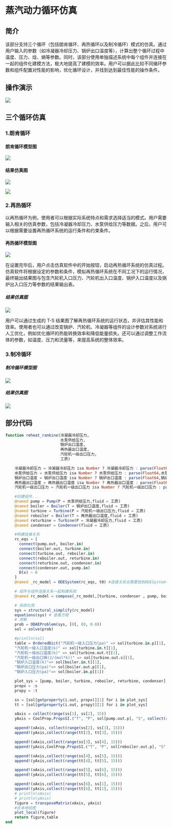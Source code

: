 # 蒸汽动力循环仿真

## 简介

该部分支持三个循环（包括朗肯循环、再热循环以及制冷循环）模式的仿真。通过用户输入的参数（如冷凝器冷却压力、锅炉出口温度等），计算出整个循环过程中温度、压力、焓、熵等参数。同时，该部分使用单独描述系统中每个组件并连接在一起的组件化建模方法，极大地提高了建模的效率。用户可以据此比较不同循环参数和组件配置对性能的影响，优化循环设计，并找到达到最佳性能的操作条件。

## 操作演示

![](../assets/静态仿真/蒸汽动力循环仿真/蒸汽动力循环.gif)

## 三个循环仿真

### 1.朗肯循环

#### 朗肯循环模型图

![](../assets/静态仿真/蒸汽动力循环仿真/朗肯循环系统图.png)

#### 结果仿真图

![](../assets/静态仿真/蒸汽动力循环仿真/朗肯循环T-S图.png)

![](../assets/静态仿真/蒸汽动力循环仿真/朗肯循环结果输出表.png)

### 2.再热循环

以再热循环为例，使用者可以根据实际系统特点和需求选择适当的模式。用户需要输入相关的仿真参数，包括冷凝器冷却压力、水泵供给压力等数据。之后，用户可以根据需要设置再热循环系统的运行条件和约束条件。

#### 再热循环模型图

![](../assets/静态仿真/蒸汽动力循环仿真/再热循环系统图.png)

在设置完毕后，用户点击仿真软件中的开始按钮，启动再热循环系统的仿真过程。仿真软件将根据设定的参数和条件，模拟再热循环系统在不同工况下的运行情况，最终输出结果图与包含汽轮机入口压力、汽轮机出入口温度、锅炉入口温度以及锅炉出入口压力等参数的结果输出表。

##### 结果仿真图

![](../assets/静态仿真/蒸汽动力循环仿真/再热循环T-S图.png)

用户可以通过生成的 T-S 结果图了解再热循环系统的运行状态，并评估其性能和效率。使用者也可以通过改变锅炉、汽轮机、冷凝器等组件的设计参数对系统进行人工优化，例如优化循环的热能转换效率和降低能量损失。还可以通过调整工作流体的参数，如温度、压力和流量等，来提高系统的整体效率。

### 3.制冷循环

##### 制冷循环模型图

![](../assets/静态仿真/蒸汽动力循环仿真/制冷循环系统图.png)

##### 结果仿真图

![](../assets/静态仿真/蒸汽动力循环仿真/制冷循环T-S图.png)

## 部分代码

```julia
function reheat_rankine(冷凝器冷却压力,
                        水泵供给压力,
                        锅炉出口温度,
                        再热器出口温度,
                        汽轮机一级出口压力,
						工质)

    冷凝器冷却压力 = 冷凝器冷却压力 isa Number ? 冷凝器冷却压力 : parse(Float64,冷凝器冷却压力)
    水泵供给压力 = 水泵供给压力 isa Number ? 水泵供给压力 : parse(Float64,水泵供给压力)
    锅炉出口温度 = 锅炉出口温度 isa Number ? 锅炉出口温度 : parse(Float64,锅炉出口温度)
    再热器出口温度 = 再热器出口温度 isa Number ? 再热器出口温度 : parse(Float64,再热器出口温度)
    汽轮机一级出口压力 = 汽轮机一级出口压力 isa Number ? 汽轮机一级出口压力 : parse(Float64,汽轮机一级出口压力)

    #创建组件...
    @named pump = Pump(P = 水泵供给压力,fluid = 工质)
    @named boiler = Boiler(T = 锅炉出口温度,fluid = 工质)
    @named turbine = Turbine(P = 汽轮机一级出口压力,fluid = 工质)
    @named reboiler = Boiler(T = 再热器出口温度,fluid = 工质)
    @named returbine = Turbine(P = 冷凝器冷却压力,fluid = 工质)
    @named condenser = Condenser(fluid = 工质)

    #构建连接关系
    rc_eqs = [
      connect(pump.out, boiler.in)
      connect(boiler.out, turbine.in)
      connect(turbine.out, reboiler.in)
      connect(reboiler.out, returbine.in)
      connect(returbine.out, condenser.in)
      connect(condenser.out, pump.in)
      D(x) ~ 0
    ]
    @named _rc_model = ODESystem(rc_eqs, t0) #连接关系也需要放到ODESystem中

    # 组件与组件连接关系一起构建系统
    @named rc_model = compose(_rc_model,[turbine, condenser , pump, boiler,reboiler,returbine ])

    # 系统化简
    sys = structural_simplify(rc_model)
    equations(sys) # 查看方程
    # 求解
    prob = ODAEProblem(sys, [0], (0, 0.0))
    sol = solve(prob)

    #println(sol)
    table = OrderedDict("汽轮机一级入口压力(pa)" => sol[turbine.in.p][1],
    "汽轮机一级入口温度(k)" => sol[turbine.in.t][1],
    "汽轮机一级出口温度(k)" => sol[turbine.out.t][1],
    "汽轮机一级出口熵(J/(mol*k))" => sol[turbine.out.s][1],
    "锅炉入口温度(k)"=> sol[boiler.in.t][1],
    "锅炉出口压力(pa)"=> sol[boiler.out.p][1],
    "锅炉入口压力(pa)"=> sol[boiler.in.p][1])

    plot_sys = [pump, boiler, turbine, reboiler, returbine, condenser];
    propx = :s
    propy = :t

    ss = [sol[getproperty(i.out, propx)][1] for i in plot_sys]
    tt = [sol[getproperty(i.out, propy)][1] for i in plot_sys]

    xAxis = collect(range(ss[1], ss[2], 15))
    yAxis = CoolProp.PropsSI.("T", "P", sol[pump.out.p], "S", collect(range(ss[1], ss[2], 15)), 工质)

    append!(xAxis, collect(range(ss[2], ss[3], 15)))
    append!(yAxis,collect(range(tt[2], tt[3], 15)))

    append!(xAxis,collect(range(ss[3], ss[4], 15)))
    append!(yAxis,CoolProp.PropsSI.("T", "P", sol[reboiler.out.p], "S", collect(range(ss[3], ss[4], 15)), 工质))

    append!(xAxis,collect(range(ss[4], ss[5], 15)))
    append!(yAxis,collect(range(tt[4], tt[5], 15)))

    append!(xAxis,collect(range(ss[5], ss[6], 15)))
    append!(yAxis,collect(range(tt[5], tt[6], 15)))

    append!(xAxis,collect(range(ss[6], ss[1], 15)))
    append!(yAxis,collect(range(tt[6], tt[1], 15)))
    # println(xAxis)
    # println(yAxis)
    figure = transposeMatrix(xAxis, yAxis)
    #在本地绘图
    plot_local(figure)
    return figure,table
end
```
